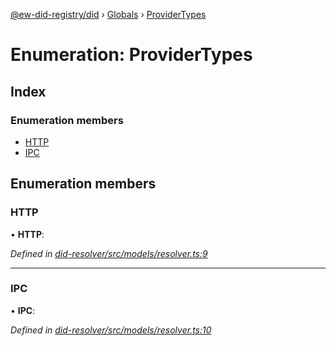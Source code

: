 [@ew-did-registry/did](../README.md) › [Globals](../globals.md) › [ProviderTypes](providertypes.md)

# Enumeration: ProviderTypes

## Index

### Enumeration members

* [HTTP](providertypes.md#http)
* [IPC](providertypes.md#ipc)

## Enumeration members

###  HTTP

• **HTTP**:

*Defined in [did-resolver/src/models/resolver.ts:9](https://github.com/energywebfoundation/ew-did-registry/blob/4dc2947/packages/did-resolver/src/models/resolver.ts#L9)*

___

###  IPC

• **IPC**:

*Defined in [did-resolver/src/models/resolver.ts:10](https://github.com/energywebfoundation/ew-did-registry/blob/4dc2947/packages/did-resolver/src/models/resolver.ts#L10)*
